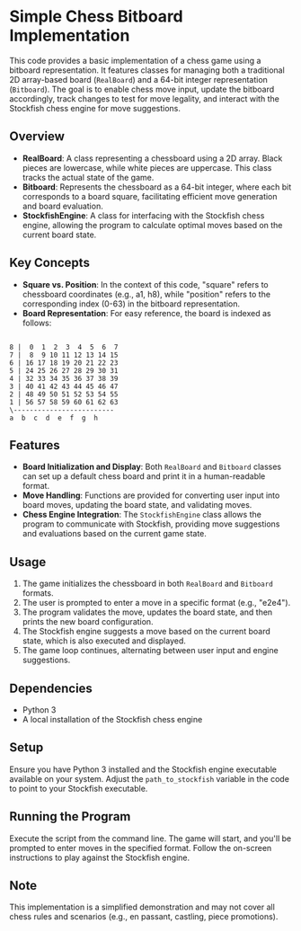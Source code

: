 # Simple Chess Bitboard Implementation

This code provides a basic implementation of a chess game using a bitboard representation. It features classes for managing both a traditional 2D array-based board (`RealBoard`) and a 64-bit integer representation (`Bitboard`). The goal is to enable chess move input, update the bitboard accordingly, track changes to test for move legality, and interact with the Stockfish chess engine for move suggestions.

## Overview

- **RealBoard**: A class representing a chessboard using a 2D array. Black pieces are lowercase, while white pieces are uppercase. This class tracks the actual state of the game.
- **Bitboard**: Represents the chessboard as a 64-bit integer, where each bit corresponds to a board square, facilitating efficient move generation and board evaluation.
- **StockfishEngine**: A class for interfacing with the Stockfish chess engine, allowing the program to calculate optimal moves based on the current board state.

## Key Concepts

- **Square vs. Position**: In the context of this code, "square" refers to chessboard coordinates (e.g., a1, h8), while "position" refers to the corresponding index (0-63) in the bitboard representation.
- **Board Representation**: For easy reference, the board is indexed as follows:

```

8 |  0  1  2  3  4  5  6  7
7 |  8  9 10 11 12 13 14 15
6 | 16 17 18 19 20 21 22 23
5 | 24 25 26 27 28 29 30 31
4 | 32 33 34 35 36 37 38 39
3 | 40 41 42 43 44 45 46 47
2 | 48 49 50 51 52 53 54 55
1 | 56 57 58 59 60 61 62 63
\-------------------------
a  b  c  d  e  f  g  h

```

## Features

- **Board Initialization and Display**: Both `RealBoard` and `Bitboard` classes can set up a default chess board and print it in a human-readable format.
- **Move Handling**: Functions are provided for converting user input into board moves, updating the board state, and validating moves.
- **Chess Engine Integration**: The `StockfishEngine` class allows the program to communicate with Stockfish, providing move suggestions and evaluations based on the current game state.

## Usage

1. The game initializes the chessboard in both `RealBoard` and `Bitboard` formats.
2. The user is prompted to enter a move in a specific format (e.g., "e2e4").
3. The program validates the move, updates the board state, and then prints the new board configuration.
4. The Stockfish engine suggests a move based on the current board state, which is also executed and displayed.
5. The game loop continues, alternating between user input and engine suggestions.

## Dependencies

- Python 3
- A local installation of the Stockfish chess engine

## Setup

Ensure you have Python 3 installed and the Stockfish engine executable available on your system. Adjust the `path_to_stockfish` variable in the code to point to your Stockfish executable.

## Running the Program

Execute the script from the command line. The game will start, and you'll be prompted to enter moves in the specified format. Follow the on-screen instructions to play against the Stockfish engine.

## Note

This implementation is a simplified demonstration and may not cover all chess rules and scenarios (e.g., en passant, castling, piece promotions).

```
